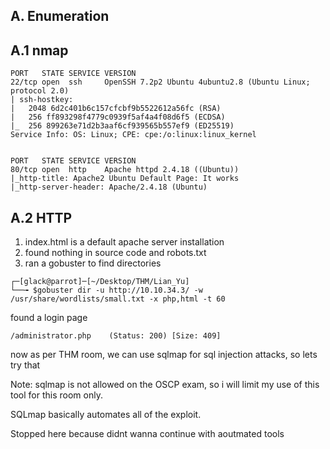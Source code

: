 ## A. Enumeration

## A.1 nmap

```
PORT   STATE SERVICE VERSION
22/tcp open  ssh     OpenSSH 7.2p2 Ubuntu 4ubuntu2.8 (Ubuntu Linux; protocol 2.0)
| ssh-hostkey: 
|   2048 6d2c401b6c157cfcbf9b5522612a56fc (RSA)
|   256 ff893298f4779c0939f5af4a4f08d6f5 (ECDSA)
|_  256 899263e71d2b3aaf6cf939565b557ef9 (ED25519)
Service Info: OS: Linux; CPE: cpe:/o:linux:linux_kernel


PORT   STATE SERVICE VERSION
80/tcp open  http    Apache httpd 2.4.18 ((Ubuntu))
|_http-title: Apache2 Ubuntu Default Page: It works
|_http-server-header: Apache/2.4.18 (Ubuntu)
```


## A.2 HTTP

1. index.html is a default apache server installation
2. found nothing in source code and robots.txt
3. ran a gobuster to find directories

```
┌─[glack@parrot]─[~/Desktop/THM/Lian_Yu]
└──╼ $gobuster dir -u http://10.10.34.3/ -w /usr/share/wordlists/small.txt -x php,html -t 60
```

found a login page

```
/administrator.php    (Status: 200) [Size: 409]
```

now as per THM room, we can use sqlmap for sql injection attacks, so lets try that

Note: sqlmap is not allowed on the OSCP exam, so i will limit my use of this tool for this room only.

SQLmap basically automates all of the exploit.


Stopped here because didnt wanna continue with aoutmated tools